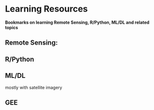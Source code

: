 # **Learning Resources** 

**Bookmarks on learning Remote Sensing, R/Python, ML/DL and related topics**

## Remote Sensing:

## R/Python

## ML/DL

mostly with satellite imagery

## GEE
